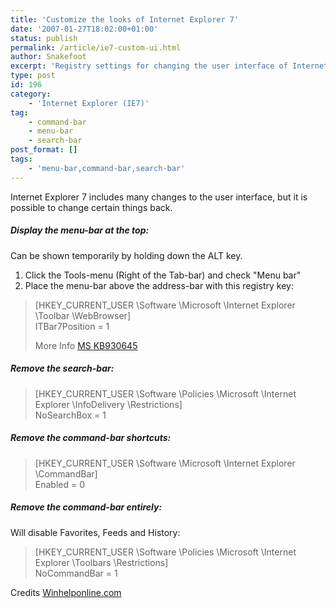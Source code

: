 ```yaml
---
title: 'Customize the looks of Internet Explorer 7'
date: '2007-01-27T18:02:00+01:00'
status: publish
permalink: /article/ie7-custom-ui.html
author: Snakefoot
excerpt: 'Registry settings for changing the user interface of Internet Explorer 7.'
type: post
id: 196
category:
    - 'Internet Explorer (IE7)'
tag:
    - command-bar
    - menu-bar
    - search-bar
post_format: []
tags:
    - 'menu-bar,command-bar,search-bar'
---
```

Internet Explorer 7 includes many changes to the user interface, but it is possible to change certain things back.

##### Display the menu-bar at the top:

 Can be shown temporarily by holding down the ALT key.
1. Click the Tools-menu (Right of the Tab-bar) and check "Menu bar"
2. Place the menu-bar above the address-bar with this registry key:
  > \[HKEY\_CURRENT\_USER \\Software \\Microsoft \\Internet Explorer \\Toolbar \\WebBrowser\]  
  >  ITBar7Position = 1  
  >   
  >  More Info [MS KB930645](http://support.microsoft.com/kb/930645 "How to move the Standard toolbar to a location that is above the Address bar in Internet Explorer 7")

##### Remove the search-bar:

> \[HKEY\_CURRENT\_USER \\Software \\Policies \\Microsoft \\Internet Explorer \\InfoDelivery \\Restrictions\]  
>  NoSearchBox = 1

##### Remove the command-bar shortcuts:

> \[HKEY\_CURRENT\_USER \\Software \\Microsoft \\Internet Explorer \\CommandBar\]  
>  Enabled = 0

##### Remove the command-bar entirely:

 Will disable Favorites, Feeds and History:
> \[HKEY\_CURRENT\_USER \\Software \\Policies \\Microsoft \\Internet Explorer \\Toolbars \\Restrictions\]  
>  NoCommandBar = 1

 Credits [Winhelponline.com](http://www.winhelponline.com/)